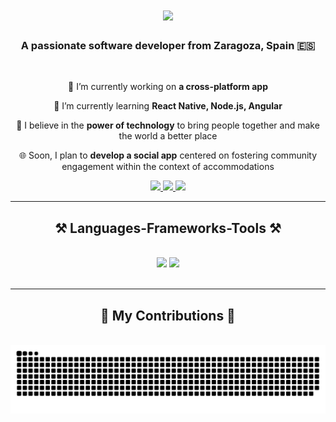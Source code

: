 <h1 align="center">
    <img src="https://readme-typing-svg.herokuapp.com/?font=Righteous&size=35&center=true&vCenter=true&width=500&height=70&duration=4000&lines=Hi+There!+👋;+I'm+Guillermo+Bajo!;" />
</h1>

<h3 align="center">A passionate software developer from Zaragoza, Spain 🇪🇸</h3>

<br/>

<div align="center">
 
 🔭 I’m currently working on **a cross-platform app**
 
 🌱 I’m currently learning **React Native, Node.js, Angular**

 🔮 I believe in the **power of technology** to bring people together and make the world a better place

🌐 Soon, I plan to **develop a social app** centered on fostering community engagement within the context of accommodations

 </div>

 <div align="center"> 
  <a href="mailto:guillermobajo2003@gmail.com">
    <img src="https://img.shields.io/badge/Gmail-333333?style=for-the-badge&logo=gmail&logoColor=red" />
  </a>
  <a href="https://linkedin.com/in/guillermo-bajo" target="_blank">
    <img src="https://img.shields.io/badge/LinkedIn-0077B5?style=for-the-badge&logo=linkedin&logoColor=white" target="_blank" />
  </a>      
  <a href="https://www.instagram.com/guillermobajo_/" target="_blank">
    <img src="https://img.shields.io/badge/Instagram-E4405F?style=for-the-badge&logo=instagram&logoColor=white" target="_blank" />
  </a>
</div>


 <hr/>
 
<h2 align="center">⚒️ Languages-Frameworks-Tools ⚒️</h2>
<br/>
<div align="center">
    <img src="https://skillicons.dev/icons?i=react,androidstudio,angular,html,css,vscode,github,figma,tailwind,git,azure,kubernetes" />
    <img src="https://skillicons.dev/icons?i=nodejs,python,javascript,docker,typescript,aws,cpp,c,java,nextjs,go,bash,swift" /><br>
</div>

<br/>
<hr/>

<div align="center">
  <h2>🐍 My Contributions 🐍</h2>
  <br>
  <img alt="snake eating my contributions" src="https://raw.githubusercontent.com/salesp07/salesp07/output/github-contribution-grid-snake.svg" />
  
  <br/><br/><br/>
</div>
